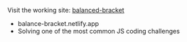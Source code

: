 Visit the working site:  [balanced-bracket](balance-bracket.netlify.app)
- balance-bracket.netlify.app
- Solving one of the most common JS coding challenges
